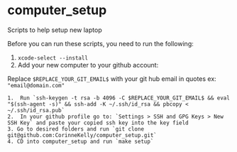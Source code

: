 # computer_setup

Scripts to help setup new laptop

Before you can run these scripts, you need to run the following:

1. `xcode-select --install`
2. Add your new computer to your github account:

Replace `$REPLACE_YOUR_GIT_EMAIL$` with your git hub email in quotes ex: `"email@domain.com"`

    1.  Run `ssh-keygen -t rsa -b 4096 -C $REPLACE_YOUR_GIT_EMAIL$ && eval "$(ssh-agent -s)" && ssh-add -K ~/.ssh/id_rsa && pbcopy < ~/.ssh/id_rsa.pub`
    2.  In your github profile go to: `Settings > SSH and GPG Keys > New SSH Key` and paste your copied ssh key into the key field
    3. Go to desired folders and run `git clone git@github.com:CorinneKelly/computer_setup.git`
    4. CD into computer_setup and run `make setup`

